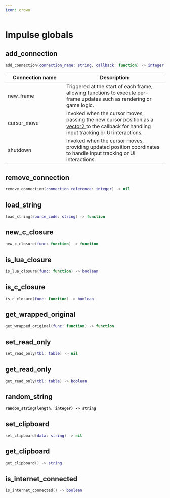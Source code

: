 ```yaml
---
icon: crown
---
```


# Impulse globals

## add\_connection

```lua
add_connection(connection_name: string, callback: function) -> integer
```

<table><thead><tr><th width="169">Connection name</th><th>Description</th></tr></thead><tbody><tr><td>new_frame</td><td>Triggered at the start of each frame, allowing functions to execute per-frame updates such as rendering or game logic.</td></tr><tr><td>cursor_move</td><td>Invoked when the cursor moves, passing the new cursor position as a <a href="../../data-types/vector2.md">vector2 </a>to the callback for handling input tracking or UI interactions.</td></tr><tr><td>shutdown</td><td>Invoked when the cursor moves, providing updated position coordinates to handle input tracking or UI interactions.</td></tr></tbody></table>

## remove\_connection

```lua
remove_connection(connection_reference: integer) -> nil
```

## load\_string

```lua
load_string(source_code: string) -> function
```

## new\_c\_closure

```lua
new_c_closure(func: function) -> function
```

## is\_lua\_closure&#x20;

```lua
is_lua_closure(func: function) -> boolean
```

## is\_c\_closure

```lua
is_c_closure(func: function) -> boolean
```

## get\_wrapped\_original

```lua
get_wrapped_original(func: function) -> function
```

## set\_read\_only

```lua
set_read_only(tbl: table) -> nil
```

## get\_read\_only

```lua
get_read_only(tbl: table) -> boolean
```

## random\_string

<pre class="language-lua"><code class="lang-lua"><strong>random_string(length: integer) -> string
</strong></code></pre>

## set\_clipboard

```lua
set_clipboard(data: string) -> nil
```

## get\_clipboard

```lua
get_clipboard() -> string
```

## is\_internet\_connected

```lua
is_internet_connected() -> boolean
```
